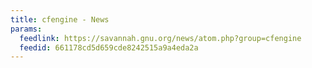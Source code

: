 ```yaml
---
title: cfengine - News
params:
  feedlink: https://savannah.gnu.org/news/atom.php?group=cfengine
  feedid: 661178cd5d659cde8242515a9a4eda2a
---
```

